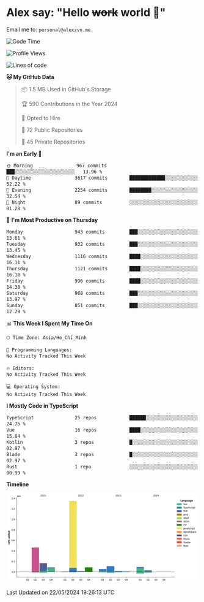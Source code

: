 # Alex say: "Hello ~~work~~ world 🐾"
Email me to: `personal@alexzvn.me`

<!--START_SECTION:waka-->
![Code Time](http://img.shields.io/badge/Code%20Time-1%2C066%20hrs%2055%20mins-blue)

![Profile Views](http://img.shields.io/badge/Profile%20Views-0-blue)

![Lines of code](https://img.shields.io/badge/From%20Hello%20World%20I%27ve%20Written-2.5%20million%20lines%20of%20code-blue)

**🐱 My GitHub Data** 

> 📦 1.5 MB Used in GitHub's Storage 
 > 
> 🏆 590 Contributions in the Year 2024
 > 
> 💼 Opted to Hire
 > 
> 📜 72 Public Repositories 
 > 
> 🔑 45 Private Repositories 
 > 
**I'm an Early 🐤** 

```text
🌞 Morning                967 commits         ███░░░░░░░░░░░░░░░░░░░░░░   13.96 % 
🌆 Daytime                3617 commits        █████████████░░░░░░░░░░░░   52.22 % 
🌃 Evening                2254 commits        ████████░░░░░░░░░░░░░░░░░   32.54 % 
🌙 Night                  89 commits          ░░░░░░░░░░░░░░░░░░░░░░░░░   01.28 % 
```
📅 **I'm Most Productive on Thursday** 

```text
Monday                   943 commits         ███░░░░░░░░░░░░░░░░░░░░░░   13.61 % 
Tuesday                  932 commits         ███░░░░░░░░░░░░░░░░░░░░░░   13.45 % 
Wednesday                1116 commits        ████░░░░░░░░░░░░░░░░░░░░░   16.11 % 
Thursday                 1121 commits        ████░░░░░░░░░░░░░░░░░░░░░   16.18 % 
Friday                   996 commits         ████░░░░░░░░░░░░░░░░░░░░░   14.38 % 
Saturday                 968 commits         ███░░░░░░░░░░░░░░░░░░░░░░   13.97 % 
Sunday                   851 commits         ███░░░░░░░░░░░░░░░░░░░░░░   12.29 % 
```


📊 **This Week I Spent My Time On** 

```text
🕑︎ Time Zone: Asia/Ho_Chi_Minh

💬 Programming Languages: 
No Activity Tracked This Week

🔥 Editors: 
No Activity Tracked This Week

💻 Operating System: 
No Activity Tracked This Week
```

**I Mostly Code in TypeScript** 

```text
TypeScript               25 repos            ██████░░░░░░░░░░░░░░░░░░░   24.75 % 
Vue                      16 repos            ████░░░░░░░░░░░░░░░░░░░░░   15.84 % 
Kotlin                   3 repos             █░░░░░░░░░░░░░░░░░░░░░░░░   02.97 % 
Blade                    3 repos             █░░░░░░░░░░░░░░░░░░░░░░░░   02.97 % 
Rust                     1 repo              ░░░░░░░░░░░░░░░░░░░░░░░░░   00.99 % 
```



**Timeline**

![Lines of Code chart](https://raw.githubusercontent.com/alexzvn/alexzvn/main/assets/bar_graph.png)


 Last Updated on 22/05/2024 19:26:13 UTC
<!--END_SECTION:waka-->
